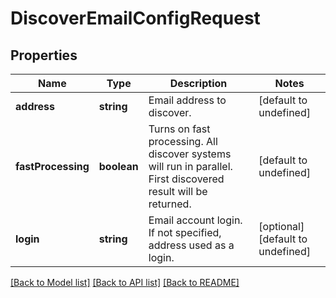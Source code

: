 
# DiscoverEmailConfigRequest

## Properties
Name | Type | Description | Notes
------------ | ------------- | ------------- | -------------
**address** | **string** | Email address to discover.              | [default to undefined]
**fastProcessing** | **boolean** | Turns on fast processing. All discover systems will run in parallel. First discovered result will be returned.              | [default to undefined]
**login** | **string** | Email account login. If not specified, address used as a login.              | [optional] [default to undefined]



[[Back to Model list]](README.md#documentation-for-models) [[Back to API list]](README.md#documentation-for-api-endpoints) [[Back to README]](README.md)
